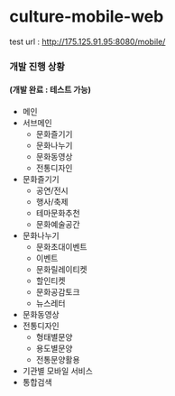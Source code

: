 culture-mobile-web
==================

test url : http://175.125.91.95:8080/mobile/

### 개발 진행 상황

#### (개발 완료 : 테스트 가능)
- 메인 
- 서브메인
  - 문화즐기기 
  - 문화나누기	 
  - 문화동영상	 
  - 전통디자인
- 문화즐기기
  - 공연/전시
  - 행사/축제
  - 테마문화추천
  - 문화예술공간
- 문화나누기
  - 문화초대이벤트
  - 이벤트
  - 문화릴레이티켓
  - 할인티켓
  - 문화공감토크
  - 뉴스레터
- 문화동영상
- 전통디자인
  - 형태별문양
  - 용도별문양
  - 전통문양활용
- 기관별 모바일 서비스
- 통합검색
